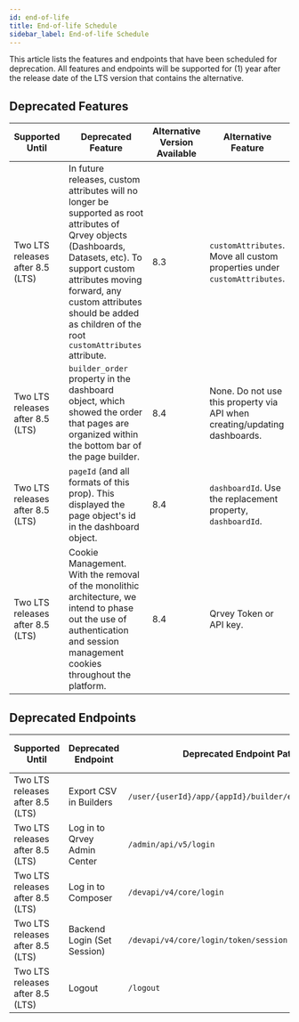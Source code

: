 ```yaml
---
id: end-of-life
title: End-of-life Schedule
sidebar_label: End-of-life Schedule
---
```


<div>

This article lists the features and endpoints that have been scheduled for deprecation. All features and endpoints will be supported for (1) year after the release date of the LTS version that contains the alternative.

## Deprecated Features

| **Supported Until** | **Deprecated Feature** | **Alternative Version Available** | **Alternative Feature** |
| --- | --- | --- | --- |
| Two LTS releases after 8.5 (LTS) | In future releases, custom attributes will no longer be supported as root attributes of Qrvey objects (Dashboards, Datasets, etc). To support custom attributes moving forward, any custom attributes should be added as children of the root `customAttributes` attribute. | 8.3 | `customAttributes`. Move all custom properties under `customAttributes`. |
| Two LTS releases after 8.5 (LTS) | `builder_order` property in the dashboard object, which showed the order that pages are organized within the bottom bar of the page builder. | 8.4 | None. Do not use this property via API when creating/updating dashboards. |
| Two LTS releases after 8.5 (LTS) | `pageId` (and all formats of this prop). This displayed the page object's id in the dashboard object. | 8.4 | `dashboardId`. Use the replacement property, `dashboardId`. |
| Two LTS releases after 8.5 (LTS) | Cookie Management. With the removal of the monolithic architecture, we intend to phase out the use of authentication and session management cookies throughout the platform. | 8.4 | Qrvey Token or API key. |

## Deprecated Endpoints

| **Supported Until** | **Deprecated Endpoint** | **Deprecated Endpoint Path** | **Alternative Version Available** | **Alternative Endpoint** |
| --- | --- | --- | --- | --- |
| Two LTS releases after 8.5 (LTS) | Export CSV in Builders | `/user/{userId}/app/{appId}/builder/export/answers` | 8.3 | `/devapi/v5/export/user/{userId}/app/{appId}/{qrveyId}/answers` |
| Two LTS releases after 8.5 (LTS) | Log in to Qrvey Admin Center | `/admin/api/v5/login` | 8.4 | `/api/admin/v6/login` |
| Two LTS releases after 8.5 (LTS) | Log in to Composer | `/devapi/v4/core/login` | 8.4 | `/api/admin/v6/login` |
| Two LTS releases after 8.5 (LTS) | Backend Login (Set Session) | `/devapi/v4/core/login/token/session` | 8.4 | `/api/admin/v6/login` |
| Two LTS releases after 8.5 (LTS) | Logout | `/logout` | 8.4 | `api/admin/v6/logout` |

</div>